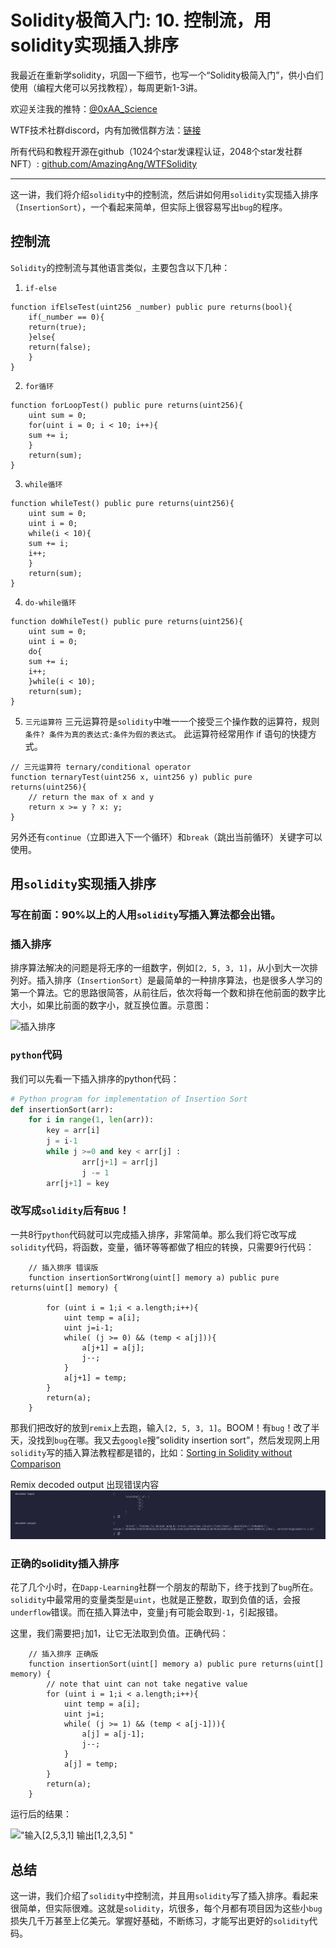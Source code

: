 # Solidity极简入门: 10. 控制流，用solidity实现插入排序

我最近在重新学solidity，巩固一下细节，也写一个“Solidity极简入门”，供小白们使用（编程大佬可以另找教程），每周更新1-3讲。

欢迎关注我的推特：[@0xAA_Science](https://twitter.com/0xAA_Science)

WTF技术社群discord，内有加微信群方法：[链接](https://discord.gg/5akcruXrsk)

所有代码和教程开源在github（1024个star发课程认证，2048个star发社群NFT）: [github.com/AmazingAng/WTFSolidity](https://github.com/AmazingAng/WTFSolidity)

-----
这一讲，我们将介绍`solidity`中的控制流，然后讲如何用`solidity`实现插入排序（`InsertionSort`），一个看起来简单，但实际上很容易写出`bug`的程序。

## 控制流
`Solidity`的控制流与其他语言类似，主要包含以下几种：

1. `if-else`

```solidity
function ifElseTest(uint256 _number) public pure returns(bool){
    if(_number == 0){
	return(true);
    }else{
	return(false);
    }
}
```
2. `for循环`

```solidity
function forLoopTest() public pure returns(uint256){
    uint sum = 0;
    for(uint i = 0; i < 10; i++){
	sum += i;
    }
    return(sum);
}
```
3. `while循环`

```solidity
function whileTest() public pure returns(uint256){
    uint sum = 0;
    uint i = 0;
    while(i < 10){
	sum += i;
	i++;
    }
    return(sum);
}
```
4. `do-while循环`

```solidity
function doWhileTest() public pure returns(uint256){
    uint sum = 0;
    uint i = 0;
    do{
	sum += i;
	i++;
    }while(i < 10);
    return(sum);
}
```

5. `三元运算符`
三元运算符是`solidity`中唯一一个接受三个操作数的运算符，规则`条件? 条件为真的表达式:条件为假的表达式`。 此运算符经常用作 if 语句的快捷方式。

```solidity
// 三元运算符 ternary/conditional operator
function ternaryTest(uint256 x, uint256 y) public pure returns(uint256){
    // return the max of x and y
    return x >= y ? x: y; 
}
```

另外还有`continue`（立即进入下一个循环）和`break`（跳出当前循环）关键字可以使用。

## 用`solidity`实现插入排序
### 写在前面：90%以上的人用`solidity`写插入算法都会出错。

### 插入排序
排序算法解决的问题是将无序的一组数字，例如`[2, 5, 3, 1]`，从小到大一次排列好。插入排序（`InsertionSort`）是最简单的一种排序算法，也是很多人学习的第一个算法。它的思路很简答，从前往后，依次将每一个数和排在他前面的数字比大小，如果比前面的数字小，就互换位置。示意图：

![插入排序](https://i.pinimg.com/originals/92/b0/34/92b034385c440e08bc8551c97df0a2e3.gif)

### `python`代码
我们可以先看一下插入排序的python代码：
```python
# Python program for implementation of Insertion Sort
def insertionSort(arr):
	for i in range(1, len(arr)):
		key = arr[i]
		j = i-1
		while j >=0 and key < arr[j] :
				arr[j+1] = arr[j]
				j -= 1
		arr[j+1] = key
```
### 改写成`solidity`后有`BUG`！
一共8行`python`代码就可以完成插入排序，非常简单。那么我们将它改写成`solidity`代码，将函数，变量，循环等等都做了相应的转换，只需要9行代码：
``` solidity
    // 插入排序 错误版
    function insertionSortWrong(uint[] memory a) public pure returns(uint[] memory) {
        
        for (uint i = 1;i < a.length;i++){
            uint temp = a[i];
            uint j=i-1;
            while( (j >= 0) && (temp < a[j])){
                a[j+1] = a[j];
                j--;
            }
            a[j+1] = temp;
        }
        return(a);
    }
```
那我们把改好的放到`remix`上去跑，输入`[2, 5, 3, 1]`。BOOM！有`bug`！改了半天，没找到`bug`在哪。我又去`google`搜”solidity insertion sort”，然后发现网上用`solidity`写的插入算法教程都是错的，比如：[Sorting in Solidity without Comparison](https://medium.com/coinmonks/sorting-in-solidity-without-comparison-4eb47e04ff0d)

Remix decoded output 出现错误内容
![10-1](./img/10-1.jpg)

### 正确的solidity插入排序
花了几个小时，在`Dapp-Learning`社群一个朋友的帮助下，终于找到了`bug`所在。`solidity`中最常用的变量类型是`uint`，也就是正整数，取到负值的话，会报`underflow`错误。而在插入算法中，变量`j`有可能会取到`-1`，引起报错。

这里，我们需要把`j`加1，让它无法取到负值。正确代码：
```solidity
    // 插入排序 正确版
    function insertionSort(uint[] memory a) public pure returns(uint[] memory) {
        // note that uint can not take negative value
        for (uint i = 1;i < a.length;i++){
            uint temp = a[i];
            uint j=i;
            while( (j >= 1) && (temp < a[j-1])){
                a[j] = a[j-1];
                j--;
            }
            a[j] = temp;
        }
        return(a);
    }
```
运行后的结果：

!["输入[2,5,3,1] 输出[1,2,3,5]
"](https://images.mirror-media.xyz/publication-images/S-i6rwCMeXoi8eNJ0fRdB.png?height=300&width=554)

## 总结
这一讲，我们介绍了`solidity`中控制流，并且用`solidity`写了插入排序。看起来很简单，但实际很难。这就是`solidity`，坑很多，每个月都有项目因为这些小`bug`损失几千万甚至上亿美元。掌握好基础，不断练习，才能写出更好的`solidity`代码。

